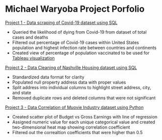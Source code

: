 # Michael Waryoba Project Porfolio 
[Project 1 - Data scraping of Covid-19 dataset using SQL](https://github.com/michaelwaryoba/ProjectPorfolio/blob/main/Project%201%20-%20Covid-19%20SQL%20Queries.sql)
- Queried the likelihood of dying from Covid-19 from dataset of total cases and deaths
- Filtered out percentage of Covid-19 cases within United States population and highest infection rate between countries and continents
- Created view of percentage of population vaccinated to be used for [Tableau visualization](https://public.tableau.com/app/profile/michael.waryoba/viz/CovidDashboard_16514599746420/Dashboard1)

[Project 2 - Data Cleaning of Nashville Housing dataset using SQL](https://github.com/michaelwaryoba/ProjectPorfolio/blob/main/Project%202%20-%20Data%20Cleaning%20with%20Nashville%20Housing%20data.sql)
- Standardized data format for clarity
- Populated null property address data with proper values
- Split address into individual columns to highlight street address, city, and state
- Removed duplicate rows and deleted columns that were not significant

[Project 3 - Data Correlation of Muovie Industry dataset using Python](https://github.com/michaelwaryoba/ProjectPorfolio/blob/main/Project%203%20-%20Movie%20Industry%20Correlation.ipynb)
- Created scatter plot of Budget vs Gross Earnings with line of regression
- Assigned numeric value for each unique categorical value and created two-dimensional heat map showing correlation coefficient
- Filtered out the correaltion coefficients that were higher than 0.5
